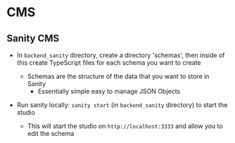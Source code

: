 # CMS

## Sanity CMS

- In `backend_sanity` directory, create a directory 'schemas', then inside of this create TypeScript files for each schema you want to create
  - Schemas are the structure of the data that you want to store in Sanity
    - Essentially simple easy to manage JSON Objects
    
- Run sanity locally: `sanity start` (in `backend_sanity` directory) to start the studio
    - This will start the studio on `http://localhost:3333` and allow you to edit the schema